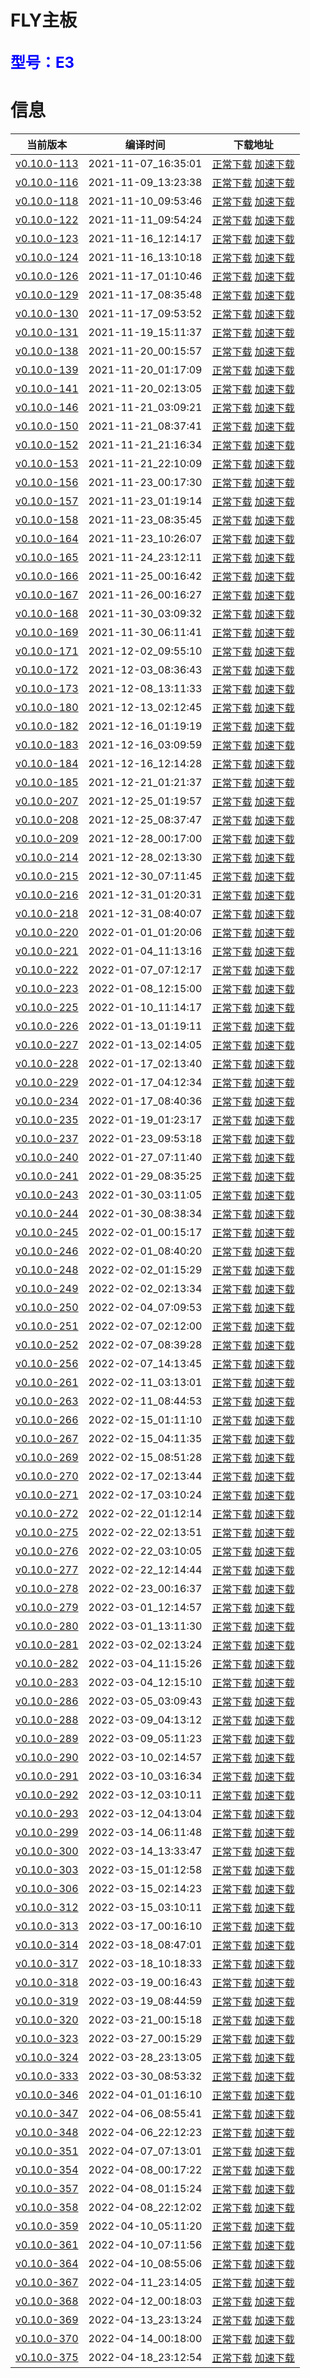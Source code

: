 # FLY主板
<font size=5 color=#0000ff>型号：E3</font>
---
# 信息
| 当前版本 | 编译时间 | 下载地址 |
| --- | --- | --- |
| [v0.10.0-113](https://github.com/Klipper3d/klipper/commit/d4aee4f55e0203aa7cf2877227a574a1b1458a2e) | 2021-11-07_16:35:01 | [正常下载](./v0.10.0-113/firmware.bin)    [加速下载](https://hub.fastgit.org/kluoyun/FLY-Klipper-Firmware/blob/main/E3/v0.10.0-113/firmware.bin) |
| [v0.10.0-116](https://github.com/Klipper3d/klipper/commit/a0615e5e17d701ada93acd59031193a1b231dd7c) | 2021-11-09_13:23:38 | [正常下载](./v0.10.0-116/firmware.bin)    [加速下载](https://hub.fastgit.org/kluoyun/FLY-Klipper-Firmware/blob/main/E3/v0.10.0-116/firmware.bin) |
| [v0.10.0-118](https://github.com/Klipper3d/klipper/commit/59314d99e0e2b12720f144afff7c127b11103556) | 2021-11-10_09:53:46 | [正常下载](./v0.10.0-118/firmware.bin)    [加速下载](https://hub.fastgit.org/kluoyun/FLY-Klipper-Firmware/blob/main/E3/v0.10.0-118/firmware.bin) |
| [v0.10.0-122](https://github.com/Klipper3d/klipper/commit/c179db3d4331db9d85c7acfdaa1e96e295d277ba) | 2021-11-11_09:54:24 | [正常下载](./v0.10.0-122/firmware.bin)    [加速下载](https://hub.fastgit.org/kluoyun/FLY-Klipper-Firmware/blob/main/E3/v0.10.0-122/firmware.bin) |
| [v0.10.0-123](https://github.com/Klipper3d/klipper/commit/cf811e52d734feaf6f1159403fbe393dabce9a68) | 2021-11-16_12:14:17 | [正常下载](./v0.10.0-123/firmware.bin)    [加速下载](https://hub.fastgit.org/kluoyun/FLY-Klipper-Firmware/blob/main/E3/v0.10.0-123/firmware.bin) |
| [v0.10.0-124](https://github.com/Klipper3d/klipper/commit/5dcc377cdeab65413e0eb0dd1d04a6e2a3467c86) | 2021-11-16_13:10:18 | [正常下载](./v0.10.0-124/firmware.bin)    [加速下载](https://hub.fastgit.org/kluoyun/FLY-Klipper-Firmware/blob/main/E3/v0.10.0-124/firmware.bin) |
| [v0.10.0-126](https://github.com/Klipper3d/klipper/commit/bea16c74be4e65c44bd445a9d5c399806c6653e9) | 2021-11-17_01:10:46 | [正常下载](./v0.10.0-126/firmware.bin)    [加速下载](https://hub.fastgit.org/kluoyun/FLY-Klipper-Firmware/blob/main/E3/v0.10.0-126/firmware.bin) |
| [v0.10.0-129](https://github.com/Klipper3d/klipper/commit/4861a0d958f0ccc9d1dcca14dd9f8550dc47309c) | 2021-11-17_08:35:48 | [正常下载](./v0.10.0-129/firmware.bin)    [加速下载](https://hub.fastgit.org/kluoyun/FLY-Klipper-Firmware/blob/main/E3/v0.10.0-129/firmware.bin) |
| [v0.10.0-130](https://github.com/Klipper3d/klipper/commit/68c92991eddf0a18328f3c81a6839ab0678a9521) | 2021-11-17_09:53:52 | [正常下载](./v0.10.0-130/firmware.bin)    [加速下载](https://hub.fastgit.org/kluoyun/FLY-Klipper-Firmware/blob/main/E3/v0.10.0-130/firmware.bin) |
| [v0.10.0-131](https://github.com/Klipper3d/klipper/commit/46381e03a4e27f5905aafafeabab077c9bdf7f33) | 2021-11-19_15:11:37 | [正常下载](./v0.10.0-131/firmware.bin)    [加速下载](https://hub.fastgit.org/kluoyun/FLY-Klipper-Firmware/blob/main/E3/v0.10.0-131/firmware.bin) |
| [v0.10.0-138](https://github.com/Klipper3d/klipper/commit/a5ec751406c12f063eb464bc4f577279452181ad) | 2021-11-20_00:15:57 | [正常下载](./v0.10.0-138/firmware.bin)    [加速下载](https://hub.fastgit.org/kluoyun/FLY-Klipper-Firmware/blob/main/E3/v0.10.0-138/firmware.bin) |
| [v0.10.0-139](https://github.com/Klipper3d/klipper/commit/7ef7bf608a2e784505439e50c443f24e03f2f3cf) | 2021-11-20_01:17:09 | [正常下载](./v0.10.0-139/firmware.bin)    [加速下载](https://hub.fastgit.org/kluoyun/FLY-Klipper-Firmware/blob/main/E3/v0.10.0-139/firmware.bin) |
| [v0.10.0-141](https://github.com/Klipper3d/klipper/commit/326c12728c2b82209215c7535a809a66cabedfa7) | 2021-11-20_02:13:05 | [正常下载](./v0.10.0-141/firmware.bin)    [加速下载](https://hub.fastgit.org/kluoyun/FLY-Klipper-Firmware/blob/main/E3/v0.10.0-141/firmware.bin) |
| [v0.10.0-146](https://github.com/Klipper3d/klipper/commit/bb08dc7ae91488a6e9e1e88de28bd43be9fa5651) | 2021-11-21_03:09:21 | [正常下载](./v0.10.0-146/firmware.bin)    [加速下载](https://hub.fastgit.org/kluoyun/FLY-Klipper-Firmware/blob/main/E3/v0.10.0-146/firmware.bin) |
| [v0.10.0-150](https://github.com/Klipper3d/klipper/commit/8b401382f6be586985f488ee264ccd89fd332047) | 2021-11-21_08:37:41 | [正常下载](./v0.10.0-150/firmware.bin)    [加速下载](https://hub.fastgit.org/kluoyun/FLY-Klipper-Firmware/blob/main/E3/v0.10.0-150/firmware.bin) |
| [v0.10.0-152](https://github.com/Klipper3d/klipper/commit/4d738c8379b525c8bb7fb1afc5084d70582956f9) | 2021-11-21_21:16:34 | [正常下载](./v0.10.0-152/firmware.bin)    [加速下载](https://hub.fastgit.org/kluoyun/FLY-Klipper-Firmware/blob/main/E3/v0.10.0-152/firmware.bin) |
| [v0.10.0-153](https://github.com/Klipper3d/klipper/commit/4eeb4620cd9eb6fc8bd4789dca6264e4291eabed) | 2021-11-21_22:10:09 | [正常下载](./v0.10.0-153/firmware.bin)    [加速下载](https://hub.fastgit.org/kluoyun/FLY-Klipper-Firmware/blob/main/E3/v0.10.0-153/firmware.bin) |
| [v0.10.0-156](https://github.com/Klipper3d/klipper/commit/7085ed2d6c16fa9df3cc7e1271927a898dd872d8) | 2021-11-23_00:17:30 | [正常下载](./v0.10.0-156/firmware.bin)    [加速下载](https://hub.fastgit.org/kluoyun/FLY-Klipper-Firmware/blob/main/E3/v0.10.0-156/firmware.bin) |
| [v0.10.0-157](https://github.com/Klipper3d/klipper/commit/05a8aca0a84c582e7cca8525f06fd9326b80a685) | 2021-11-23_01:19:14 | [正常下载](./v0.10.0-157/firmware.bin)    [加速下载](https://hub.fastgit.org/kluoyun/FLY-Klipper-Firmware/blob/main/E3/v0.10.0-157/firmware.bin) |
| [v0.10.0-158](https://github.com/Klipper3d/klipper/commit/7971715bb40a41342275d168b471e33882f49150) | 2021-11-23_08:35:45 | [正常下载](./v0.10.0-158/firmware.bin)    [加速下载](https://hub.fastgit.org/kluoyun/FLY-Klipper-Firmware/blob/main/E3/v0.10.0-158/firmware.bin) |
| [v0.10.0-164](https://github.com/Klipper3d/klipper/commit/a1af78cb83eb91c20126d02012ad8a20405470b4) | 2021-11-23_10:26:07 | [正常下载](./v0.10.0-164/firmware.bin)    [加速下载](https://hub.fastgit.org/kluoyun/FLY-Klipper-Firmware/blob/main/E3/v0.10.0-164/firmware.bin) |
| [v0.10.0-165](https://github.com/Klipper3d/klipper/commit/69c0bdefdec92f8f78b9c21d04efe30893c45381) | 2021-11-24_23:12:11 | [正常下载](./v0.10.0-165/firmware.bin)    [加速下载](https://hub.fastgit.org/kluoyun/FLY-Klipper-Firmware/blob/main/E3/v0.10.0-165/firmware.bin) |
| [v0.10.0-166](https://github.com/Klipper3d/klipper/commit/790d48b46c40eae63e96ce3dc7975e5a37290931) | 2021-11-25_00:16:42 | [正常下载](./v0.10.0-166/firmware.bin)    [加速下载](https://hub.fastgit.org/kluoyun/FLY-Klipper-Firmware/blob/main/E3/v0.10.0-166/firmware.bin) |
| [v0.10.0-167](https://github.com/Klipper3d/klipper/commit/2b7d0bba428b573c7f9a3291cff6a1dc9da700ff) | 2021-11-26_00:16:27 | [正常下载](./v0.10.0-167/firmware.bin)    [加速下载](https://hub.fastgit.org/kluoyun/FLY-Klipper-Firmware/blob/main/E3/v0.10.0-167/firmware.bin) |
| [v0.10.0-168](https://github.com/Klipper3d/klipper/commit/54acca37ba642e8af4aeb9bdc6b538a639eb0320) | 2021-11-30_03:09:32 | [正常下载](./v0.10.0-168/firmware.bin)    [加速下载](https://hub.fastgit.org/kluoyun/FLY-Klipper-Firmware/blob/main/E3/v0.10.0-168/firmware.bin) |
| [v0.10.0-169](https://github.com/Klipper3d/klipper/commit/520273e5abfd9a3dd899f94b5df602669b655ec0) | 2021-11-30_06:11:41 | [正常下载](./v0.10.0-169/firmware.bin)    [加速下载](https://hub.fastgit.org/kluoyun/FLY-Klipper-Firmware/blob/main/E3/v0.10.0-169/firmware.bin) |
| [v0.10.0-171](https://github.com/Klipper3d/klipper/commit/8b2da0d353575b2c2d62b6d84487fc5d0d9f0d65) | 2021-12-02_09:55:10 | [正常下载](./v0.10.0-171/firmware.bin)    [加速下载](https://hub.fastgit.org/kluoyun/FLY-Klipper-Firmware/blob/main/E3/v0.10.0-171/firmware.bin) |
| [v0.10.0-172](https://github.com/Klipper3d/klipper/commit/051133f81c9b9b9fff6df6716038f8c0b7105c69) | 2021-12-03_08:36:43 | [正常下载](./v0.10.0-172/firmware.bin)    [加速下载](https://hub.fastgit.org/kluoyun/FLY-Klipper-Firmware/blob/main/E3/v0.10.0-172/firmware.bin) |
| [v0.10.0-173](https://github.com/Klipper3d/klipper/commit/bea2027869f8aae576e7a2a8ad8494789b859111) | 2021-12-08_13:11:33 | [正常下载](./v0.10.0-173/firmware.bin)    [加速下载](https://hub.fastgit.org/kluoyun/FLY-Klipper-Firmware/blob/main/E3/v0.10.0-173/firmware.bin) |
| [v0.10.0-180](https://github.com/Klipper3d/klipper/commit/323268ea02700b2fd3b6accda310845ba29c894e) | 2021-12-13_02:12:45 | [正常下载](./v0.10.0-180/firmware.bin)    [加速下载](https://hub.fastgit.org/kluoyun/FLY-Klipper-Firmware/blob/main/E3/v0.10.0-180/firmware.bin) |
| [v0.10.0-182](https://github.com/Klipper3d/klipper/commit/62cfc2527f4824f1373a2819552f81ffd877b599) | 2021-12-16_01:19:19 | [正常下载](./v0.10.0-182/firmware.bin)    [加速下载](https://hub.fastgit.org/kluoyun/FLY-Klipper-Firmware/blob/main/E3/v0.10.0-182/firmware.bin) |
| [v0.10.0-183](https://github.com/Klipper3d/klipper/commit/e7ba14033747c55dce76192c1399498b1f26c842) | 2021-12-16_03:09:59 | [正常下载](./v0.10.0-183/firmware.bin)    [加速下载](https://hub.fastgit.org/kluoyun/FLY-Klipper-Firmware/blob/main/E3/v0.10.0-183/firmware.bin) |
| [v0.10.0-184](https://github.com/Klipper3d/klipper/commit/dd714fc7a18fb5adf110fd90c6d2ab505c265038) | 2021-12-16_12:14:28 | [正常下载](./v0.10.0-184/firmware.bin)    [加速下载](https://hub.fastgit.org/kluoyun/FLY-Klipper-Firmware/blob/main/E3/v0.10.0-184/firmware.bin) |
| [v0.10.0-185](https://github.com/Klipper3d/klipper/commit/debcc22fc5439be8bbd7bf606b7bbcf6814fd4dc) | 2021-12-21_01:21:37 | [正常下载](./v0.10.0-185/firmware.bin)    [加速下载](https://hub.fastgit.org/kluoyun/FLY-Klipper-Firmware/blob/main/E3/v0.10.0-185/firmware.bin) |
| [v0.10.0-207](https://github.com/Klipper3d/klipper/commit/9f31a35e7530223d56701fd311655de34fa21dd2) | 2021-12-25_01:19:57 | [正常下载](./v0.10.0-207/firmware.bin)    [加速下载](https://hub.fastgit.org/kluoyun/FLY-Klipper-Firmware/blob/main/E3/v0.10.0-207/firmware.bin) |
| [v0.10.0-208](https://github.com/Klipper3d/klipper/commit/247cd753e283e70a9949e76d0ba669d99c0eb144) | 2021-12-25_08:37:47 | [正常下载](./v0.10.0-208/firmware.bin)    [加速下载](https://hub.fastgit.org/kluoyun/FLY-Klipper-Firmware/blob/main/E3/v0.10.0-208/firmware.bin) |
| [v0.10.0-209](https://github.com/Klipper3d/klipper/commit/8090d365f640eb6c6e6157adefbfe94e37d6227f) | 2021-12-28_00:17:00 | [正常下载](./v0.10.0-209/firmware.bin)    [加速下载](https://hub.fastgit.org/kluoyun/FLY-Klipper-Firmware/blob/main/E3/v0.10.0-209/firmware.bin) |
| [v0.10.0-214](https://github.com/Klipper3d/klipper/commit/98af5dffe61476200d1215afbd00b0d809ad0474) | 2021-12-28_02:13:30 | [正常下载](./v0.10.0-214/firmware.bin)    [加速下载](https://hub.fastgit.org/kluoyun/FLY-Klipper-Firmware/blob/main/E3/v0.10.0-214/firmware.bin) |
| [v0.10.0-215](https://github.com/Klipper3d/klipper/commit/9bdd61758e61d4652ae09515425c3316c6cfe905) | 2021-12-30_07:11:45 | [正常下载](./v0.10.0-215/firmware.bin)    [加速下载](https://hub.fastgit.org/kluoyun/FLY-Klipper-Firmware/blob/main/E3/v0.10.0-215/firmware.bin) |
| [v0.10.0-216](https://github.com/Klipper3d/klipper/commit/8b6753d68f681b0ed7e76b5e05b2bc7da6d5aa1d) | 2021-12-31_01:20:31 | [正常下载](./v0.10.0-216/firmware.bin)    [加速下载](https://hub.fastgit.org/kluoyun/FLY-Klipper-Firmware/blob/main/E3/v0.10.0-216/firmware.bin) |
| [v0.10.0-218](https://github.com/Klipper3d/klipper/commit/f8afe49a2f93b25527ed6515d32f4f34490f5bd2) | 2021-12-31_08:40:07 | [正常下载](./v0.10.0-218/firmware.bin)    [加速下载](https://hub.fastgit.org/kluoyun/FLY-Klipper-Firmware/blob/main/E3/v0.10.0-218/firmware.bin) |
| [v0.10.0-220](https://github.com/Klipper3d/klipper/commit/608cd38de5603792804a49625c43f3f5d3dacb5e) | 2022-01-01_01:20:06 | [正常下载](./v0.10.0-220/firmware.bin)    [加速下载](https://hub.fastgit.org/kluoyun/FLY-Klipper-Firmware/blob/main/E3/v0.10.0-220/firmware.bin) |
| [v0.10.0-221](https://github.com/Klipper3d/klipper/commit/8a3727ef742f46923275ffca4651710952cfa114) | 2022-01-04_11:13:16 | [正常下载](./v0.10.0-221/firmware.bin)    [加速下载](https://hub.fastgit.org/kluoyun/FLY-Klipper-Firmware/blob/main/E3/v0.10.0-221/firmware.bin) |
| [v0.10.0-222](https://github.com/Klipper3d/klipper/commit/7c0559c6e62506af73d0e8f22733615705664dd5) | 2022-01-07_07:12:17 | [正常下载](./v0.10.0-222/firmware.bin)    [加速下载](https://hub.fastgit.org/kluoyun/FLY-Klipper-Firmware/blob/main/E3/v0.10.0-222/firmware.bin) |
| [v0.10.0-223](https://github.com/Klipper3d/klipper/commit/4c8d24ae03eadf3fc5a28efb1209ce810251d02d) | 2022-01-08_12:15:00 | [正常下载](./v0.10.0-223/firmware.bin)    [加速下载](https://hub.fastgit.org/kluoyun/FLY-Klipper-Firmware/blob/main/E3/v0.10.0-223/firmware.bin) |
| [v0.10.0-225](https://github.com/Klipper3d/klipper/commit/6e6ad7b5201d3452aa605f4ae852c51239c2c7d8) | 2022-01-10_11:14:17 | [正常下载](./v0.10.0-225/firmware.bin)    [加速下载](https://hub.fastgit.org/kluoyun/FLY-Klipper-Firmware/blob/main/E3/v0.10.0-225/firmware.bin) |
| [v0.10.0-226](https://github.com/Klipper3d/klipper/commit/090fcf928fcbd36fa6e4e90fd6c52967ad5d420d) | 2022-01-13_01:19:11 | [正常下载](./v0.10.0-226/firmware.bin)    [加速下载](https://hub.fastgit.org/kluoyun/FLY-Klipper-Firmware/blob/main/E3/v0.10.0-226/firmware.bin) |
| [v0.10.0-227](https://github.com/Klipper3d/klipper/commit/babb067b60e5a0b29fa8657faf01a709483b33b1) | 2022-01-13_02:14:05 | [正常下载](./v0.10.0-227/firmware.bin)    [加速下载](https://hub.fastgit.org/kluoyun/FLY-Klipper-Firmware/blob/main/E3/v0.10.0-227/firmware.bin) |
| [v0.10.0-228](https://github.com/Klipper3d/klipper/commit/538f09a2dadeb02afbf9516de900df37a80ae154) | 2022-01-17_02:13:40 | [正常下载](./v0.10.0-228/firmware.bin)    [加速下载](https://hub.fastgit.org/kluoyun/FLY-Klipper-Firmware/blob/main/E3/v0.10.0-228/firmware.bin) |
| [v0.10.0-229](https://github.com/Klipper3d/klipper/commit/89b4fecac4a436701f264de04c0898255241d111) | 2022-01-17_04:12:34 | [正常下载](./v0.10.0-229/firmware.bin)    [加速下载](https://hub.fastgit.org/kluoyun/FLY-Klipper-Firmware/blob/main/E3/v0.10.0-229/firmware.bin) |
| [v0.10.0-234](https://github.com/Klipper3d/klipper/commit/02d5f9754fc7f9e493c8bc5a6418e2a9ea9d7ae1) | 2022-01-17_08:40:36 | [正常下载](./v0.10.0-234/firmware.bin)    [加速下载](https://hub.fastgit.org/kluoyun/FLY-Klipper-Firmware/blob/main/E3/v0.10.0-234/firmware.bin) |
| [v0.10.0-235](https://github.com/Klipper3d/klipper/commit/f97fd7c6e392e376bd1552afdd39a2150d3e21d0) | 2022-01-19_01:23:17 | [正常下载](./v0.10.0-235/firmware.bin)    [加速下载](https://hub.fastgit.org/kluoyun/FLY-Klipper-Firmware/blob/main/E3/v0.10.0-235/firmware.bin) |
| [v0.10.0-237](https://github.com/Klipper3d/klipper/commit/28b568a6ace40af5f92383d23797409f4c1bcce3) | 2022-01-23_09:53:18 | [正常下载](./v0.10.0-237/firmware.bin)    [加速下载](https://hub.fastgit.org/kluoyun/FLY-Klipper-Firmware/blob/main/E3/v0.10.0-237/firmware.bin) |
| [v0.10.0-240](https://github.com/Klipper3d/klipper/commit/fb6d6d381c28a5aa90a8f1f1ee22ef9179077dbb) | 2022-01-27_07:11:40 | [正常下载](./v0.10.0-240/firmware.bin)    [加速下载](https://hub.fastgit.org/kluoyun/FLY-Klipper-Firmware/blob/main/E3/v0.10.0-240/firmware.bin) |
| [v0.10.0-241](https://github.com/Klipper3d/klipper/commit/31cefe15cf4b084f8ae2d627e80cd06a3ef5ff5e) | 2022-01-29_08:35:25 | [正常下载](./v0.10.0-241/firmware.bin)    [加速下载](https://hub.fastgit.org/kluoyun/FLY-Klipper-Firmware/blob/main/E3/v0.10.0-241/firmware.bin) |
| [v0.10.0-243](https://github.com/Klipper3d/klipper/commit/b414fc4975264b9c06ab91fd07697d614dda4f3b) | 2022-01-30_03:11:05 | [正常下载](./v0.10.0-243/firmware.bin)    [加速下载](https://hub.fastgit.org/kluoyun/FLY-Klipper-Firmware/blob/main/E3/v0.10.0-243/firmware.bin) |
| [v0.10.0-244](https://github.com/Klipper3d/klipper/commit/15ffa859540cd051bc06c2e333ed5c93994aa10b) | 2022-01-30_08:38:34 | [正常下载](./v0.10.0-244/firmware.bin)    [加速下载](https://hub.fastgit.org/kluoyun/FLY-Klipper-Firmware/blob/main/E3/v0.10.0-244/firmware.bin) |
| [v0.10.0-245](https://github.com/Klipper3d/klipper/commit/a7b01857f55ebab1aabb28dc81f98f859f018923) | 2022-02-01_00:15:17 | [正常下载](./v0.10.0-245/firmware.bin)    [加速下载](https://hub.fastgit.org/kluoyun/FLY-Klipper-Firmware/blob/main/E3/v0.10.0-245/firmware.bin) |
| [v0.10.0-246](https://github.com/Klipper3d/klipper/commit/9c4172784ad832ab05e543f5afc68775cd90c922) | 2022-02-01_08:40:20 | [正常下载](./v0.10.0-246/firmware.bin)    [加速下载](https://hub.fastgit.org/kluoyun/FLY-Klipper-Firmware/blob/main/E3/v0.10.0-246/firmware.bin) |
| [v0.10.0-248](https://github.com/Klipper3d/klipper/commit/30be45c1ae5631467018d716fd67d132e73f9bcf) | 2022-02-02_01:15:29 | [正常下载](./v0.10.0-248/firmware.bin)    [加速下载](https://hub.fastgit.org/kluoyun/FLY-Klipper-Firmware/blob/main/E3/v0.10.0-248/firmware.bin) |
| [v0.10.0-249](https://github.com/Klipper3d/klipper/commit/427f4b456ef64dd3571661a7df3d8a34a0ec9c90) | 2022-02-02_02:13:34 | [正常下载](./v0.10.0-249/firmware.bin)    [加速下载](https://hub.fastgit.org/kluoyun/FLY-Klipper-Firmware/blob/main/E3/v0.10.0-249/firmware.bin) |
| [v0.10.0-250](https://github.com/Klipper3d/klipper/commit/0143199175cd69d34ed1e832cf94dfbbd467de2a) | 2022-02-04_07:09:53 | [正常下载](./v0.10.0-250/firmware.bin)    [加速下载](https://hub.fastgit.org/kluoyun/FLY-Klipper-Firmware/blob/main/E3/v0.10.0-250/firmware.bin) |
| [v0.10.0-251](https://github.com/Klipper3d/klipper/commit/54646c77dc1b659614e9a8e27909da4b08ac8cee) | 2022-02-07_02:12:00 | [正常下载](./v0.10.0-251/firmware.bin)    [加速下载](https://hub.fastgit.org/kluoyun/FLY-Klipper-Firmware/blob/main/E3/v0.10.0-251/firmware.bin) |
| [v0.10.0-252](https://github.com/Klipper3d/klipper/commit/9174c0241e970db23384fdafab2403bc05adc946) | 2022-02-07_08:39:28 | [正常下载](./v0.10.0-252/firmware.bin)    [加速下载](https://hub.fastgit.org/kluoyun/FLY-Klipper-Firmware/blob/main/E3/v0.10.0-252/firmware.bin) |
| [v0.10.0-256](https://github.com/Klipper3d/klipper/commit/6d7c03365ad13c4661675aaccd0a3dc5be544493) | 2022-02-07_14:13:45 | [正常下载](./v0.10.0-256/firmware.bin)    [加速下载](https://hub.fastgit.org/kluoyun/FLY-Klipper-Firmware/blob/main/E3/v0.10.0-256/firmware.bin) |
| [v0.10.0-261](https://github.com/Klipper3d/klipper/commit/1c594ef27a252a844c22cdbeffc839292155134a) | 2022-02-11_03:13:01 | [正常下载](./v0.10.0-261/firmware.bin)    [加速下载](https://hub.fastgit.org/kluoyun/FLY-Klipper-Firmware/blob/main/E3/v0.10.0-261/firmware.bin) |
| [v0.10.0-263](https://github.com/Klipper3d/klipper/commit/e3cbe7ea3663a8cd10207a9aecc4e5458aeb1f1f) | 2022-02-11_08:44:53 | [正常下载](./v0.10.0-263/firmware.bin)    [加速下载](https://hub.fastgit.org/kluoyun/FLY-Klipper-Firmware/blob/main/E3/v0.10.0-263/firmware.bin) |
| [v0.10.0-266](https://github.com/Klipper3d/klipper/commit/c78676ff5fd99ef92ee4bb713aace28e1be09ece) | 2022-02-15_01:11:10 | [正常下载](./v0.10.0-266/firmware.bin)    [加速下载](https://hub.fastgit.org/kluoyun/FLY-Klipper-Firmware/blob/main/E3/v0.10.0-266/firmware.bin) |
| [v0.10.0-267](https://github.com/Klipper3d/klipper/commit/646bb0235510eb235c71b983658698fe8dd495a1) | 2022-02-15_04:11:35 | [正常下载](./v0.10.0-267/firmware.bin)    [加速下载](https://hub.fastgit.org/kluoyun/FLY-Klipper-Firmware/blob/main/E3/v0.10.0-267/firmware.bin) |
| [v0.10.0-269](https://github.com/Klipper3d/klipper/commit/d94d690d67a2682ca552a27fe65760141685dcfa) | 2022-02-15_08:51:28 | [正常下载](./v0.10.0-269/firmware.bin)    [加速下载](https://hub.fastgit.org/kluoyun/FLY-Klipper-Firmware/blob/main/E3/v0.10.0-269/firmware.bin) |
| [v0.10.0-270](https://github.com/Klipper3d/klipper/commit/131cca2b51867a5b4d80b8fa5cd0c200d08fc754) | 2022-02-17_02:13:44 | [正常下载](./v0.10.0-270/firmware.bin)    [加速下载](https://hub.fastgit.org/kluoyun/FLY-Klipper-Firmware/blob/main/E3/v0.10.0-270/firmware.bin) |
| [v0.10.0-271](https://github.com/Klipper3d/klipper/commit/8b0c6fcb089769f70ecbb11cc3793dcd61f445dd) | 2022-02-17_03:10:24 | [正常下载](./v0.10.0-271/firmware.bin)    [加速下载](https://hub.fastgit.org/kluoyun/FLY-Klipper-Firmware/blob/main/E3/v0.10.0-271/firmware.bin) |
| [v0.10.0-272](https://github.com/Klipper3d/klipper/commit/c3baa671a5f4b6d699b7bcab57dfa05baec0bce0) | 2022-02-22_01:12:14 | [正常下载](./v0.10.0-272/firmware.bin)    [加速下载](https://hub.fastgit.org/kluoyun/FLY-Klipper-Firmware/blob/main/E3/v0.10.0-272/firmware.bin) |
| [v0.10.0-275](https://github.com/Klipper3d/klipper/commit/9e153214189d107fedc12b83aefdc42efd9196f9) | 2022-02-22_02:13:51 | [正常下载](./v0.10.0-275/firmware.bin)    [加速下载](https://hub.fastgit.org/kluoyun/FLY-Klipper-Firmware/blob/main/E3/v0.10.0-275/firmware.bin) |
| [v0.10.0-276](https://github.com/Klipper3d/klipper/commit/2b2caa8f050d32efe1659e8d7c7431d07e9e67a0) | 2022-02-22_03:10:05 | [正常下载](./v0.10.0-276/firmware.bin)    [加速下载](https://hub.fastgit.org/kluoyun/FLY-Klipper-Firmware/blob/main/E3/v0.10.0-276/firmware.bin) |
| [v0.10.0-277](https://github.com/Klipper3d/klipper/commit/b0a24a4458beca81e4a97a9cf505ca9d42251e8a) | 2022-02-22_12:14:44 | [正常下载](./v0.10.0-277/firmware.bin)    [加速下载](https://hub.fastgit.org/kluoyun/FLY-Klipper-Firmware/blob/main/E3/v0.10.0-277/firmware.bin) |
| [v0.10.0-278](https://github.com/Klipper3d/klipper/commit/7c964e5fdf99c22c2f2d543a205d97ac6c3366bd) | 2022-02-23_00:16:37 | [正常下载](./v0.10.0-278/firmware.bin)    [加速下载](https://hub.fastgit.org/kluoyun/FLY-Klipper-Firmware/blob/main/E3/v0.10.0-278/firmware.bin) |
| [v0.10.0-279](https://github.com/Klipper3d/klipper/commit/bbd1ddadd189645fb5bcd263d991cdc7e99cf011) | 2022-03-01_12:14:57 | [正常下载](./v0.10.0-279/firmware.bin)    [加速下载](https://hub.fastgit.org/kluoyun/FLY-Klipper-Firmware/blob/main/E3/v0.10.0-279/firmware.bin) |
| [v0.10.0-280](https://github.com/Klipper3d/klipper/commit/682d38f5902fa696e6b40f6068a2ed06284e9527) | 2022-03-01_13:11:30 | [正常下载](./v0.10.0-280/firmware.bin)    [加速下载](https://hub.fastgit.org/kluoyun/FLY-Klipper-Firmware/blob/main/E3/v0.10.0-280/firmware.bin) |
| [v0.10.0-281](https://github.com/Klipper3d/klipper/commit/7ce409d7a59ae377205ac27d73e435164e1c96b3) | 2022-03-02_02:13:24 | [正常下载](./v0.10.0-281/firmware.bin)    [加速下载](https://hub.fastgit.org/kluoyun/FLY-Klipper-Firmware/blob/main/E3/v0.10.0-281/firmware.bin) |
| [v0.10.0-282](https://github.com/Klipper3d/klipper/commit/c31f981575ab9a03079e84c63e9226f335672650) | 2022-03-04_11:15:26 | [正常下载](./v0.10.0-282/firmware.bin)    [加速下载](https://hub.fastgit.org/kluoyun/FLY-Klipper-Firmware/blob/main/E3/v0.10.0-282/firmware.bin) |
| [v0.10.0-283](https://github.com/Klipper3d/klipper/commit/4a8aece6a7f2ae5cbaa2ac283f0a82a0a613ac3d) | 2022-03-04_12:15:10 | [正常下载](./v0.10.0-283/firmware.bin)    [加速下载](https://hub.fastgit.org/kluoyun/FLY-Klipper-Firmware/blob/main/E3/v0.10.0-283/firmware.bin) |
| [v0.10.0-286](https://github.com/Klipper3d/klipper/commit/fe2974b8ec1e41c16e8b37551443c1a7ea6717a5) | 2022-03-05_03:09:43 | [正常下载](./v0.10.0-286/firmware.bin)    [加速下载](https://hub.fastgit.org/kluoyun/FLY-Klipper-Firmware/blob/main/E3/v0.10.0-286/firmware.bin) |
| [v0.10.0-288](https://github.com/Klipper3d/klipper/commit/c067d4df73748b985fe9caf4632c29574a7f1e5e) | 2022-03-09_04:13:12 | [正常下载](./v0.10.0-288/firmware.bin)    [加速下载](https://hub.fastgit.org/kluoyun/FLY-Klipper-Firmware/blob/main/E3/v0.10.0-288/firmware.bin) |
| [v0.10.0-289](https://github.com/Klipper3d/klipper/commit/c721c20c97c32c33872007f28e4a13afc6a5b352) | 2022-03-09_05:11:23 | [正常下载](./v0.10.0-289/firmware.bin)    [加速下载](https://hub.fastgit.org/kluoyun/FLY-Klipper-Firmware/blob/main/E3/v0.10.0-289/firmware.bin) |
| [v0.10.0-290](https://github.com/Klipper3d/klipper/commit/d75154d695efb1338cbfff061d226c4f384d127b) | 2022-03-10_02:14:57 | [正常下载](./v0.10.0-290/firmware.bin)    [加速下载](https://hub.fastgit.org/kluoyun/FLY-Klipper-Firmware/blob/main/E3/v0.10.0-290/firmware.bin) |
| [v0.10.0-291](https://github.com/Klipper3d/klipper/commit/4ce2d379bb538085c960eedd5fd1dd393f497bb7) | 2022-03-10_03:16:34 | [正常下载](./v0.10.0-291/firmware.bin)    [加速下载](https://hub.fastgit.org/kluoyun/FLY-Klipper-Firmware/blob/main/E3/v0.10.0-291/firmware.bin) |
| [v0.10.0-292](https://github.com/Klipper3d/klipper/commit/24e7bbf0df9cbc220991f3be3a09a847cd818ba2) | 2022-03-12_03:10:11 | [正常下载](./v0.10.0-292/firmware.bin)    [加速下载](https://hub.fastgit.org/kluoyun/FLY-Klipper-Firmware/blob/main/E3/v0.10.0-292/firmware.bin) |
| [v0.10.0-293](https://github.com/Klipper3d/klipper/commit/e3beafbdb4f2ac3f889f81aec0cad5ec473c8612) | 2022-03-12_04:13:04 | [正常下载](./v0.10.0-293/firmware.bin)    [加速下载](https://hub.fastgit.org/kluoyun/FLY-Klipper-Firmware/blob/main/E3/v0.10.0-293/firmware.bin) |
| [v0.10.0-299](https://github.com/Klipper3d/klipper/commit/5e91c5de2838bae00510966fae2b1bea41addcc6) | 2022-03-14_06:11:48 | [正常下载](./v0.10.0-299/firmware.bin)    [加速下载](https://hub.fastgit.org/kluoyun/FLY-Klipper-Firmware/blob/main/E3/v0.10.0-299/firmware.bin) |
| [v0.10.0-300](https://github.com/Klipper3d/klipper/commit/30098db22a43274ceb87e078e603889f403a35c4) | 2022-03-14_13:33:47 | [正常下载](./v0.10.0-300/firmware.bin)    [加速下载](https://hub.fastgit.org/kluoyun/FLY-Klipper-Firmware/blob/main/E3/v0.10.0-300/firmware.bin) |
| [v0.10.0-303](https://github.com/Klipper3d/klipper/commit/352f735297b50d3eaad3ebd2b78e7235a10ca25e) | 2022-03-15_01:12:58 | [正常下载](./v0.10.0-303/firmware.bin)    [加速下载](https://hub.fastgit.org/kluoyun/FLY-Klipper-Firmware/blob/main/E3/v0.10.0-303/firmware.bin) |
| [v0.10.0-306](https://github.com/Klipper3d/klipper/commit/c8cc2a1e276d475123dea8b66284e70e563f253c) | 2022-03-15_02:14:23 | [正常下载](./v0.10.0-306/firmware.bin)    [加速下载](https://hub.fastgit.org/kluoyun/FLY-Klipper-Firmware/blob/main/E3/v0.10.0-306/firmware.bin) |
| [v0.10.0-312](https://github.com/Klipper3d/klipper/commit/81283423f47ccb1bd0a1d26cf6f8d6ab192c579f) | 2022-03-15_03:10:11 | [正常下载](./v0.10.0-312/firmware.bin)    [加速下载](https://hub.fastgit.org/kluoyun/FLY-Klipper-Firmware/blob/main/E3/v0.10.0-312/firmware.bin) |
| [v0.10.0-313](https://github.com/Klipper3d/klipper/commit/d7f8bf351f2ca75eca3e06405d2956de20242c89) | 2022-03-17_00:16:10 | [正常下载](./v0.10.0-313/firmware.bin)    [加速下载](https://hub.fastgit.org/kluoyun/FLY-Klipper-Firmware/blob/main/E3/v0.10.0-313/firmware.bin) |
| [v0.10.0-314](https://github.com/Klipper3d/klipper/commit/743c766f47b2d276e019db740973bf1173ae3304) | 2022-03-18_08:47:01 | [正常下载](./v0.10.0-314/firmware.bin)    [加速下载](https://hub.fastgit.org/kluoyun/FLY-Klipper-Firmware/blob/main/E3/v0.10.0-314/firmware.bin) |
| [v0.10.0-317](https://github.com/Klipper3d/klipper/commit/b4b19b8fc127051e12a9891990070b98bc6eac76) | 2022-03-18_10:18:33 | [正常下载](./v0.10.0-317/firmware.bin)    [加速下载](https://hub.fastgit.org/kluoyun/FLY-Klipper-Firmware/blob/main/E3/v0.10.0-317/firmware.bin) |
| [v0.10.0-318](https://github.com/Klipper3d/klipper/commit/1390b4d600c8339092582ed2cb3fe4b4bd1edb48) | 2022-03-19_00:16:43 | [正常下载](./v0.10.0-318/firmware.bin)    [加速下载](https://hub.fastgit.org/kluoyun/FLY-Klipper-Firmware/blob/main/E3/v0.10.0-318/firmware.bin) |
| [v0.10.0-319](https://github.com/Klipper3d/klipper/commit/3e0c0e9ccf8d74b8d6f31277e558b57a17355d75) | 2022-03-19_08:44:59 | [正常下载](./v0.10.0-319/firmware.bin)    [加速下载](https://hub.fastgit.org/kluoyun/FLY-Klipper-Firmware/blob/main/E3/v0.10.0-319/firmware.bin) |
| [v0.10.0-320](https://github.com/Klipper3d/klipper/commit/7e654aed2fbfb669bf83abbbc886c8ffa35abb6a) | 2022-03-21_00:15:18 | [正常下载](./v0.10.0-320/firmware.bin)    [加速下载](https://hub.fastgit.org/kluoyun/FLY-Klipper-Firmware/blob/main/E3/v0.10.0-320/firmware.bin) |
| [v0.10.0-323](https://github.com/Klipper3d/klipper/commit/80492432210f1cf7817b7808245d196f3420021e) | 2022-03-27_00:15:29 | [正常下载](./v0.10.0-323/firmware.bin)    [加速下载](https://hub.fastgit.org/kluoyun/FLY-Klipper-Firmware/blob/main/E3/v0.10.0-323/firmware.bin) |
| [v0.10.0-324](https://github.com/Klipper3d/klipper/commit/91ba9c00e33a8dde38eb303e617c5f878db5922d) | 2022-03-28_23:13:05 | [正常下载](./v0.10.0-324/firmware.bin)    [加速下载](https://hub.fastgit.org/kluoyun/FLY-Klipper-Firmware/blob/main/E3/v0.10.0-324/firmware.bin) |
| [v0.10.0-333](https://github.com/Klipper3d/klipper/commit/3340bb2ffd23ff86a8b22e238f6c0dea85c740a2) | 2022-03-30_08:53:32 | [正常下载](./v0.10.0-333/firmware.bin)    [加速下载](https://hub.fastgit.org/kluoyun/FLY-Klipper-Firmware/blob/main/E3/v0.10.0-333/firmware.bin) |
| [v0.10.0-346](https://github.com/Klipper3d/klipper/commit/b1ae50cfc72fd23c099ffda73f1f2b14c341bdb2) | 2022-04-01_01:16:10 | [正常下载](./v0.10.0-346/firmware.bin)    [加速下载](https://hub.fastgit.org/kluoyun/FLY-Klipper-Firmware/blob/main/E3/v0.10.0-346/firmware.bin) |
| [v0.10.0-347](https://github.com/Klipper3d/klipper/commit/92de6e91dcc7df19d74100d349ef9dcf4d833441) | 2022-04-06_08:55:41 | [正常下载](./v0.10.0-347/firmware.bin)    [加速下载](https://hub.fastgit.org/kluoyun/FLY-Klipper-Firmware/blob/main/E3/v0.10.0-347/firmware.bin) |
| [v0.10.0-348](https://github.com/Klipper3d/klipper/commit/dc7b02f329660a716a180c6a17ea15fc265d4527) | 2022-04-06_22:12:23 | [正常下载](./v0.10.0-348/firmware.bin)    [加速下载](https://hub.fastgit.org/kluoyun/FLY-Klipper-Firmware/blob/main/E3/v0.10.0-348/firmware.bin) |
| [v0.10.0-351](https://github.com/Klipper3d/klipper/commit/61792e3e31bf919fb5afe988abdfab2f06e97e6d) | 2022-04-07_07:13:01 | [正常下载](./v0.10.0-351/firmware.bin)    [加速下载](https://hub.fastgit.org/kluoyun/FLY-Klipper-Firmware/blob/main/E3/v0.10.0-351/firmware.bin) |
| [v0.10.0-354](https://github.com/Klipper3d/klipper/commit/40c2d11ef81aa24ff9c6ca1a8ea4301d56f37e14) | 2022-04-08_00:17:22 | [正常下载](./v0.10.0-354/firmware.bin)    [加速下载](https://hub.fastgit.org/kluoyun/FLY-Klipper-Firmware/blob/main/E3/v0.10.0-354/firmware.bin) |
| [v0.10.0-357](https://github.com/Klipper3d/klipper/commit/5a409d5d3112d43da6e2bdb90cd3dbc62e491186) | 2022-04-08_01:15:24 | [正常下载](./v0.10.0-357/firmware.bin)    [加速下载](https://hub.fastgit.org/kluoyun/FLY-Klipper-Firmware/blob/main/E3/v0.10.0-357/firmware.bin) |
| [v0.10.0-358](https://github.com/Klipper3d/klipper/commit/7c5b7191c3cbf9bf74cb4a815efbd11827fa4b2b) | 2022-04-08_22:12:02 | [正常下载](./v0.10.0-358/firmware.bin)    [加速下载](https://hub.fastgit.org/kluoyun/FLY-Klipper-Firmware/blob/main/E3/v0.10.0-358/firmware.bin) |
| [v0.10.0-359](https://github.com/Klipper3d/klipper/commit/f3b995227aa3af9437c4aa03658f015558aa5932) | 2022-04-10_05:11:20 | [正常下载](./v0.10.0-359/firmware.bin)    [加速下载](https://hub.fastgit.org/kluoyun/FLY-Klipper-Firmware/blob/main/E3/v0.10.0-359/firmware.bin) |
| [v0.10.0-361](https://github.com/Klipper3d/klipper/commit/2060a6908fddde86395990f310188af03b299417) | 2022-04-10_07:11:56 | [正常下载](./v0.10.0-361/firmware.bin)    [加速下载](https://hub.fastgit.org/kluoyun/FLY-Klipper-Firmware/blob/main/E3/v0.10.0-361/firmware.bin) |
| [v0.10.0-364](https://github.com/Klipper3d/klipper/commit/4d4c8d8f94e56f3b4f809a2f8249df37b50c741a) | 2022-04-10_08:55:06 | [正常下载](./v0.10.0-364/firmware.bin)    [加速下载](https://hub.fastgit.org/kluoyun/FLY-Klipper-Firmware/blob/main/E3/v0.10.0-364/firmware.bin) |
| [v0.10.0-367](https://github.com/Klipper3d/klipper/commit/38e82e8d8f4d27edbefaa822d8ecce229c4ce8c5) | 2022-04-11_23:14:05 | [正常下载](./v0.10.0-367/firmware.bin)    [加速下载](https://hub.fastgit.org/kluoyun/FLY-Klipper-Firmware/blob/main/E3/v0.10.0-367/firmware.bin) |
| [v0.10.0-368](https://github.com/Klipper3d/klipper/commit/4a8a76ead8480c6302ee812b6aed7d57824eb43c) | 2022-04-12_00:18:03 | [正常下载](./v0.10.0-368/firmware.bin)    [加速下载](https://hub.fastgit.org/kluoyun/FLY-Klipper-Firmware/blob/main/E3/v0.10.0-368/firmware.bin) |
| [v0.10.0-369](https://github.com/Klipper3d/klipper/commit/4c8d1b813c4382ca02fc18caa9dca0cd0d82fe75) | 2022-04-13_23:13:24 | [正常下载](./v0.10.0-369/firmware.bin)    [加速下载](https://hub.fastgit.org/kluoyun/FLY-Klipper-Firmware/blob/main/E3/v0.10.0-369/firmware.bin) |
| [v0.10.0-370](https://github.com/Klipper3d/klipper/commit/44567879f668ec414a445b8fbbe50806ff6b6b10) | 2022-04-14_00:18:00 | [正常下载](./v0.10.0-370/firmware.bin)    [加速下载](https://hub.fastgit.org/kluoyun/FLY-Klipper-Firmware/blob/main/E3/v0.10.0-370/firmware.bin) |
| [v0.10.0-375](https://github.com/Klipper3d/klipper/commit/260fd7d367b78a53170dde80fb53dac12df7576e) | 2022-04-18_23:12:54 | [正常下载](./v0.10.0-375/firmware.bin)    [加速下载](https://hub.fastgit.org/kluoyun/FLY-Klipper-Firmware/blob/main/E3/v0.10.0-375/firmware.bin) |
